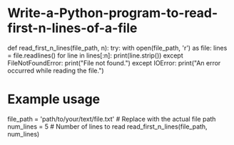 # Write-a-Python-program-to-read-first-n-lines-of-a-file
def read_first_n_lines(file_path, n):
    try:
        with open(file_path, 'r') as file:
            lines = file.readlines()
            for line in lines[:n]:
                print(line.strip())
    except FileNotFoundError:
        print("File not found.")
    except IOError:
        print("An error occurred while reading the file.")

# Example usage
file_path = 'path/to/your/text/file.txt'  # Replace with the actual file path
num_lines = 5  # Number of lines to read
read_first_n_lines(file_path, num_lines)

